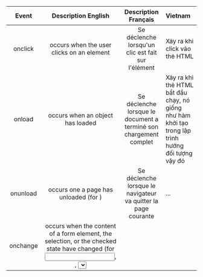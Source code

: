 Event | Description English | Description Français | Vietnam
:----:|:-------------------:|:--------------------:|:-------
onclick | occurs when the user clicks on an element | Se déclenche lorsqu'un clic est fait sur l'élément | Xảy ra khi click vào thẻ HTML
onload | occurs when an object has loaded | Se déclenche lorsque le document a terminé son chargement complet | Xảy ra khi thẻ HTML bắt đầu chạy, nó giống như hàm khởi tạo trong lập trình hướng đối tượng vậy đó
onunload | occurs one a page has unloaded (for <body>) | Se déclenche lorsque le navigateur va quitter la page courante |...
onchange | occurs when the content of a form element, the selection, or the checked state have changed (for <input>, <keygen>, <select>, and <textarea>) | Se produit lorsqu'une modification à lieu sur un champ de saisie | Xảy ra khi giá trị (value) của thẻ HTML đổi. Thường dùng trong các đối thẻ form input 
onmouseover | occurs when the pointer is moved onto an element, or onto one of its children | Se déclenche lorque le cursor de la souris survole l'élément | Xảy ra khi con trỏ chuột bắt đầu rê trên thẻ HTML
onmouseout | occurs when a user moves the mouse pointer out of an element, or out of one of its children | Se déclenche lorque le cursor de la souris bien quitte l'élément | Xảy ra khi con trỏ chuột bắt đầu rê khỏi thẻ HTML
